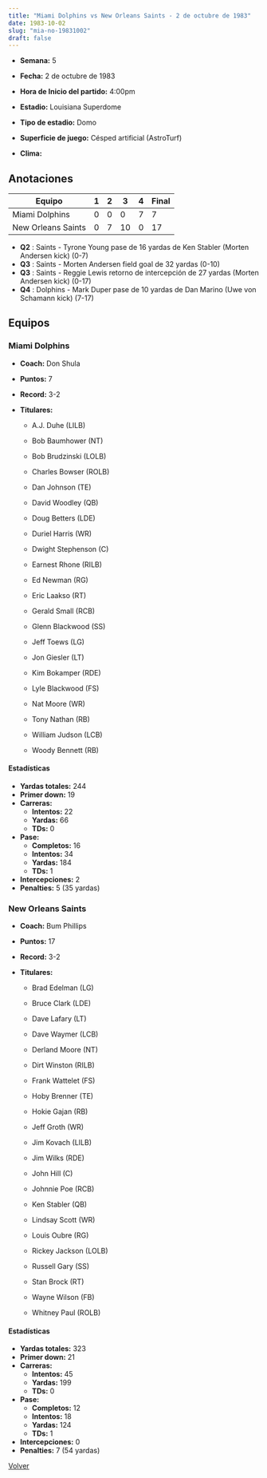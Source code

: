 ```yaml
---
title: "Miami Dolphins vs New Orleans Saints - 2 de octubre de 1983"
date: 1983-10-02
slug: "mia-no-19831002"
draft: false
---
```


* **Semana:** 5
* **Fecha:** 2 de octubre de 1983

* **Hora de Inicio del partido:** 4:00pm
* **Estadio:** Louisiana Superdome
* **Tipo de estadio:** Domo
* **Superficie de juego:** Césped artificial (AstroTurf)
* **Clima:** 





## Anotaciones
| Equipo | 1 | 2 | 3 | 4 | Final |
|--------|---|---|---|---|-------|
| Miami Dolphins  | 0 | 0 | 0 | 7  | 7 |
| New Orleans Saints  | 0 | 7 | 10 | 0  | 17 |
* **Q2** : Saints - Tyrone Young pase de 16 yardas de Ken Stabler (Morten Andersen kick) (0-7)
* **Q3** : Saints - Morten Andersen field goal de 32 yardas (0-10)
* **Q3** : Saints - Reggie Lewis retorno de intercepción de 27 yardas (Morten Andersen kick) (0-17)
* **Q4** : Dolphins - Mark Duper pase de 10 yardas de Dan Marino (Uwe von Schamann kick) (7-17)


## Equipos


### Miami Dolphins
* **Coach:** Don Shula
* **Puntos:** 7
* **Record:** 3-2
* **Titulares:** 

  * A.J. Duhe (LILB) 

  * Bob Baumhower (NT) 

  * Bob Brudzinski (LOLB) 

  * Charles Bowser (ROLB) 

  * Dan Johnson (TE) 

  * David Woodley (QB) 

  * Doug Betters (LDE) 

  * Duriel Harris (WR) 

  * Dwight Stephenson (C) 

  * Earnest Rhone (RILB) 

  * Ed Newman (RG) 

  * Eric Laakso (RT) 

  * Gerald Small (RCB) 

  * Glenn Blackwood (SS) 

  * Jeff Toews (LG) 

  * Jon Giesler (LT) 

  * Kim Bokamper (RDE) 

  * Lyle Blackwood (FS) 

  * Nat Moore (WR) 

  * Tony Nathan (RB) 

  * William Judson (LCB) 

  * Woody Bennett (RB) 

#### Estadísticas
* **Yardas totales:** 244
* **Primer down:** 19
* **Carreras:**
  * **Intentos:** 22
  * **Yardas:** 66
  * **TDs:** 0
* **Pase:**
  * **Completos:** 16
  * **Intentos:** 34
  * **Yardas:** 184
  * **TDs:** 1
* **Intercepciones:** 2
* **Penalties:** 5 (35 yardas)

### New Orleans Saints
* **Coach:** Bum Phillips
* **Puntos:** 17
* **Record:** 3-2
* **Titulares:** 

  * Brad Edelman (LG) 

  * Bruce Clark (LDE) 

  * Dave Lafary (LT) 

  * Dave Waymer (LCB) 

  * Derland Moore (NT) 

  * Dirt Winston (RILB) 

  * Frank Wattelet (FS) 

  * Hoby Brenner (TE) 

  * Hokie Gajan (RB) 

  * Jeff Groth (WR) 

  * Jim Kovach (LILB) 

  * Jim Wilks (RDE) 

  * John Hill (C) 

  * Johnnie Poe (RCB) 

  * Ken Stabler (QB) 

  * Lindsay Scott (WR) 

  * Louis Oubre (RG) 

  * Rickey Jackson (LOLB) 

  * Russell Gary (SS) 

  * Stan Brock (RT) 

  * Wayne Wilson (FB) 

  * Whitney Paul (ROLB) 

#### Estadísticas
* **Yardas totales:** 323
* **Primer down:** 21
* **Carreras:**
  * **Intentos:** 45
  * **Yardas:** 199
  * **TDs:** 0
* **Pase:**
  * **Completos:** 12
  * **Intentos:** 18
  * **Yardas:** 124
  * **TDs:** 1
* **Intercepciones:** 0
* **Penalties:** 7 (54 yardas)


[Volver](/historia/1983)
